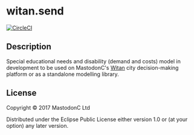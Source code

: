 # witan.send

[![CircleCI](https://circleci.com/gh/MastodonC/witan.send.svg?style=svg)](https://circleci.com/gh/MastodonC/witan.send)

## Description

Special educational needs and disability (demand and costs) model in development to be used on MastodonC's [Witan](http://www.mastodonc.com/products/witan/) city decision-making platform or as a standalone modelling library.

## License

Copyright © 2017 MastodonC Ltd

Distributed under the Eclipse Public License either version 1.0 or (at
your option) any later version.
